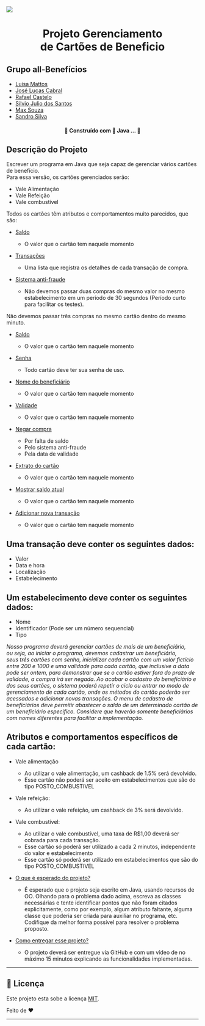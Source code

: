 <img src="https://user-images.githubusercontent.com/49214236/133658727-a471666f-4b00-48cb-b010-33953ff6a55a.png">

<!-- # All-Benefícios -->

<h1 align="center">Projeto Gerenciamento </br> de Cartões de Beneficio </h1>

## Grupo all-Benefícios

 <!--ts-->
* [Luisa Mattos](https://github.com/LuisaMenezesDeMattos)
* [José Lucas Cabral](https://github.com/zeth-I)
* [Rafael Castelo](https://github.com/CasteloRafael)
* [Silvio Julio dos Santos](https://github.com/SilvioJulio)
* [Max Souza](https://github.com/MaxSouza88)
* [Sandro Silva](https://github.com/silvasandro)

<!-- 

   * Rafael - https://github.com/CasteloRafael
   * Luisa Menezes - https://github.com/LuisaMenezesDeMattos
   * Max Souza - https://github.com/MaxSouza88
   * Silvio - https://github.com/SilvioJulio
   * José - https://github.com/zeth-I
   * Sandro Silva - @https://github.com/silvasandro
 -->

<!--te-->

<h4 align="center"> 
	🚧  Construído com 🚀 Java ...  🚧
</h4>


## Descrição do Projeto
<p align="left">
Escrever um programa em Java que seja capaz de gerenciar vários cartões de benefício. </br> Para essa versão, os cartões gerenciados serão:
</p>

 <!--ts-->
* Vale Alimentação
* Vale Refeição
* Vale combustível
<!--te-->

<p align="left">
Todos os cartões têm atributos e comportamentos muito parecidos, que são:
</p>



<!--ts-->

* [Saldo](#Saldo)
    * O valor que o cartão tem naquele momento


* [Transações](#Transações)
    * Uma lista que registra os detalhes de cada transação de compra.


* [Sistema anti-fraude](#Sistema-anti-fraude)
    * Não devemos passar duas compras do mesmo valor no mesmo estabelecimento em um período de 30 segundos (Período curto para facilitar os testes).

Não devemos passar três compras no mesmo cartão dentro do mesmo minuto.

* [Saldo](#Saldo)
    * O valor que o cartão tem naquele momento


* [Senha](#Senha)
    * Todo cartão deve ter sua senha de uso.


* [Nome do beneficiário](#Nome-do-beneficiário)
    * O valor que o cartão tem naquele momento


* [Validade](#Validade)
    * O valor que o cartão tem naquele momento


* [Negar compra](#Negar-compra)
    * Por falta de saldo
    * Pelo sistema anti-fraude
    * Pela data de validade


* [Extrato do cartão](#)
    * O valor que o cartão tem naquele momento


* [Mostrar saldo atual](#)
    * O valor que o cartão tem naquele momento


* [Adicionar nova transação](#)
    * O valor que o cartão tem naquele momento


## Uma transação deve conter os seguintes dados:
* Valor
* Data e hora
* Localização
* Estabelecimento



## Um estabelecimento deve conter os seguintes dados:

* Nome
* Identificador (Pode ser um número sequencial)
* Tipo


<i> 
	Nosso programa deverá gerenciar cartões de mais de um beneficiário, </br> ou seja, ao iniciar o programa, devemos cadastrar um beneficiário,</br> seus três cartões com senha, inicializar cada cartão com um valor fictício entre 200 e 1000 e uma validade para cada cartão, que inclusive a data pode ser ontem, para demonstrar que se o cartão estiver fora do prazo de validade, a compra irá ser negada. Ao acabar o cadastro do beneficiário e dos seus cartões, o sistema poderá repetir o ciclo ou entrar no modo de gerenciamento de cada cartão, onde os métodos do cartão poderão ser acessados e adicionar novas transações.
O menu de cadastro de beneficiários deve permitir abastecer o saldo de um determinado cartão de um beneficiário específico. Considere que haverão somente beneficiários com nomes diferentes para facilitar a implementação.

</i>

## Atributos e comportamentos específicos de cada cartão:

* Vale alimentação
    * Ao utilizar o vale alimentação, um cashback de 1.5% será devolvido.
    * Esse cartão não poderá ser aceito em estabelecimentos que são do tipo POSTO_COMBUSTIVEL


* Vale refeição:
    * Ao utilizar o vale refeição, um cashback de 3% será devolvido.

* Vale combustível:
    * Ao utilizar o vale combustível, uma taxa de R$1,00 deverá ser cobrada para cada transação.
    * Esse cartão só poderá ser utilizado a cada 2 minutos, independente do valor e estabelecimento
    * Esse cartão só poderá ser utilizado em estabelecimentos que são do tipo POSTO_COMBUSTIVEL

* [O que é esperado do projeto?](#)
  * É esperado que o projeto seja escrito em Java, usando recursos de OO. Olhando para o problema dado acima, escreva as classes necessárias e tente identificar pontos que não foram citados explicitamente, como por exemplo, algum atributo faltante, alguma classe que poderia ser criada para auxiliar no programa, etc. Codifique da melhor forma possível para resolver o problema proposto.



* [Como entregar esse projeto?](#)
  * O projeto deverá ser entregue via GitHub e com um vídeo de no máximo 15 minutos explicando as funcionalidades implementadas.


<!--te-->



---

## 📝 Licença

Este projeto esta sobe a licença [MIT](./LICENSE).

Feito de ❤️

---

